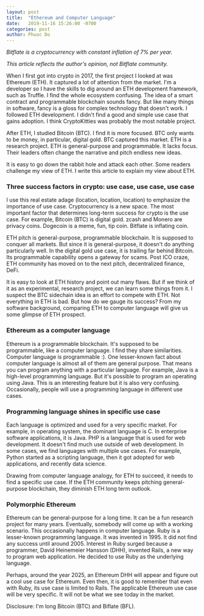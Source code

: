 ```yaml
---
layout: post
title:  "Ethereum and Computer Language"
date:   2019-11-16 15:26:00 -0700
categories: post
author: Phuoc Do
---
```


*Bitflate is a cryptocurrency with constant inflation of 7% per year.*

*This article reflects the author's opinion, not Bitflate community.*

When I first got into crypto in 2017, the first project I looked at was Ethereum (ETH). It captured a lot of attention from the market. I'm a developer so I have the skills to dig around an ETH development framework, such as Truffle. I find the whole ecosystem confusing. The idea of a smart contract and programmable blockchain sounds fancy. But like many things in software, fancy is a gloss for complex technology that doesn't work. I followed ETH development. I didn't find a good and simple use case that gains adoption. I think CryptoKitties was probably the most notable project.

After ETH, I studied Bitcoin (BTC). I find it is more focused. BTC only wants to be money, in particular, digital gold. BTC captured this market. ETH is a research project. ETH is general-purpose and programmable. It lacks focus. Their leaders often change the narrative and pitch endless new ideas.

It is easy to go down the rabbit hole and attack each other. Some readers challenge my view of ETH. I write this article to explain my view about ETH.

### Three success factors in crypto: use case, use case, use case

I use this real estate adage (location, location, location) to emphasize the importance of use case. Cryptocurrency is a new space. The most important factor that determines long-term success for crypto is the use case. For example, Bitcoin (BTC) is digital gold. zcash and Monero are privacy coins. Dogecoin is a meme, fun, tip coin. Bitflate is inflating coin.

ETH pitch is general-purpose, programmable blockchain. It is supposed to conquer all markets. But since it is general-purpose, it doesn't do anything particularly well. In the digital gold use case, it is trailing far behind Bitcoin. Its programmable capability opens a gateway for scams. Post ICO craze, ETH community has moved on to the next pitch, decentralized finance, DeFi.

It is easy to look at ETH history and point out many flaws. But if we think of it as an experimental, research project, we can learn some things from it. I suspect the BTC sidechain idea is an effort to compete with ETH. Not everything in ETH is bad. But how do we gauge its success? From my software background, comparing ETH to computer language will give us some glimpse of ETH prospect.

### Ethereum as a computer language

Ethereum is a programmable blockchain. It's supposed to be programmable, like a computer language. I find they share similarities. Computer language is programmable :). One lesser-known fact about computer language is almost all of them are general purpose. That means you can program anything with a particular language. For example, Java is a high-level programming language. But it's possible to program an operating using Java. This is an interesting feature but it is also very confusing. Occasionally, people will use a programming language in different use cases.

### Programming language shines in specific use case

Each language is optimized and used for a very specific market. For example, in operating system, the dominant language is C. In enterprise software applications, it is Java. PHP is a language that is used for web development. It doesn't find much use outside of web development. In some cases, we find languages with multiple use cases. For example, Python started as a scripting language, then it got adopted for web applications, and recently data science.

Drawing from computer language analogy, for ETH to succeed, it needs to find a specific use case. If the ETH community keeps pitching general-purpose blockchain, they diminish ETH long term outlook.

### Polymorphic Ethereum

Ethereum can be general-purpose for a long time. It can be a fun research project for many years. Eventually, somebody will come up with a working scenario. This occasionally happens in computer language. Ruby is a lesser-known programming language. It was invented in 1995. It did not find any success until around 2005. Interest in Ruby surged because a programmer, David Heinemeier Hansson (DHH), invented Rails, a new way to program web application. He decided to use Ruby as the underlying language.

Perhaps, around the year 2025, an Ethereum DHH will appear and figure out a cool use case for Ethereum. Even then, it is good to remember that even with Ruby, its use case is limited to Rails. The applicable Ethereum use case will be very specific. It will not be what we see today in the market.

Disclosure: I'm long Bitcoin (BTC) and Biflate (BFL).